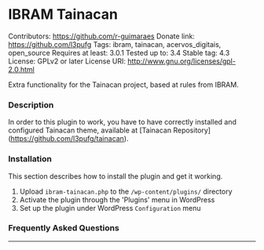  # IBRAM Tainacan
Contributors: https://github.com/r-guimaraes
Donate link: https://github.com/l3pufg
Tags: ibram, tainacan, acervos_digitais, open_source
Requires at least: 3.0.1
Tested up to: 3.4
Stable tag: 4.3
License: GPLv2 or later
License URI: http://www.gnu.org/licenses/gpl-2.0.html

Extra functionality for the Tainacan project, based at rules from IBRAM.

### Description

In order to this plugin to work, you have to have correctly installed and configured Tainacan theme,
available at [Tainacan Repository] (https://github.com/l3pufg/tainacan).

### Installation

This section describes how to install the plugin and get it working.

1. Upload `ibram-tainacan.php` to the `/wp-content/plugins/` directory
2. Activate the plugin through the 'Plugins' menu in WordPress
3. Set up the plugin under WordPress `Configuration` menu

### Frequently Asked Questions

---
